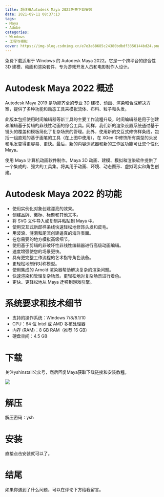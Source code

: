 ```yaml
---
title: 超详细Autodesk Maya 2022免费下载安装
date: 2021-09-11 08:37:13
tags:
- Maya
- Adobe
categories: 
- Windows
- 工程与模拟
cover: https://img-blog.csdnimg.cn/e7e3a68685c24380bdbdf3350144bd24.png
---
```


免费下载适用于 Windows 的 Autodesk Maya 2022。它是一个跨平台的综合性 3D 建模、动画和渲染套件，专为游戏开发人员和电影制作人设计。

# Autodesk Maya 2022 概述
Autodesk Maya 2019 是功能齐全的专业 3D 建模、动画、渲染和合成解决方案，提供了多种功能和动态工具来模拟流体、布料、粒子和头发。

此版本包括使用时间编辑器等新工具的主要工作流程升级，时间编辑器是用于创建和编辑基于剪辑的非线性动画的综合工具。同样，我们新的渲染设置系统通过基于镜头的覆盖和模板简化了复杂场景的管理。此外，使用新的交互式修饰样条线，包括一组直观的基于画笔的工具（在上图中使用），在 XGen 中修饰所有类型的头发和毛发变得更容易、更快。最后，新的内容浏览器和新的工作区功能可让您个性化 Maya。

使用 Maya 计算机动画软件制作。Maya 3D 动画、建模、模拟和渲染软件提供了一个集成的、强大的工具集。将其用于动画、环境、动态图形、虚拟现实和角色创建。

# Autodesk Maya 2022 的功能
- 使用实例化对象创建漂亮的效果。
- 创建品牌、徽标、标题和其他文本。
- 将 SVG 文件导入或复制并粘贴到 Maya 中。
- 使用交互式新郎样条线快速轻松地修饰头发和皮毛。
- 用波浪、涟漪和尾流创建逼真的海洋表面。
- 在您需要的地方模拟高级细节。
- 使用基于剪辑的非破坏性非线性编辑器进行高级动画编辑。
- 速度增强使您的场景更快。
- 具有更完整工作流程的艺术指导角色装备。
- 更轻松地制作对称模型。
- 使用集成的 Arnold 渲染器帮助解决复杂的渲染问题。
- 快速渲染和管理复杂场景。更轻松地对复杂场景进行着色。
- 更快、更轻松地从 Maya 迁移到游戏引擎。

# 系统要求和技术细节
- 支持的操作系统：Windows 7/8/8.1/10
- CPU：64 位 Intel 或 AMD 多核处理器
- 内存 (RAM)：8 GB RAM（推荐 16 GB）
- 硬盘空间：4.5 GB

# 下载
关注yshinstall公众号，然后回复Maya获取下载链接和安装教程。

![](https://img-blog.csdnimg.cn/f824f9d6c4ca40549a3d02de1938c17c.jpg#pic_center)

# 解压
解压密码：ysh

# 安装
直接点击安装就可以了。

# 结尾
如果你遇到了什么问题，可以在评论下方给我留言。

